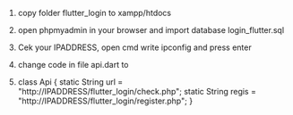 1. copy folder flutter_login to xampp/htdocs

2. open phpmyadmin in your browser and import database login_flutter.sql

3. Cek your IPADDRESS, open cmd write ipconfig and press enter

4. change code in file api.dart to

5. class Api { static String url = "http://IPADDRESS/flutter_login/check.php"; static String regis =          "http://IPADDRESS/flutter_login/register.php"; }
